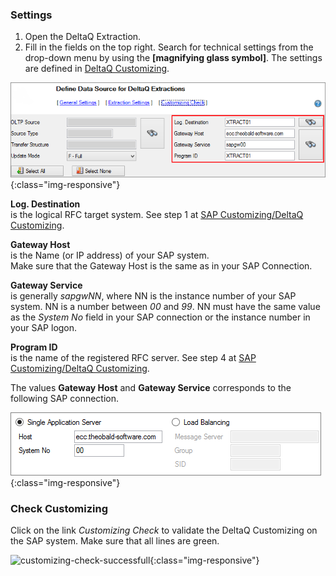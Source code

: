 ### Settings

1. Open the DeltaQ Extraction.
2. Fill in the fields on the top right. Search for technical settings from the drop-down menu by using the **[magnifying glass symbol]**. The settings are defined in [DeltaQ Customizing](../sap-customizing/customizing-for-deltaq).


![deltaq-tech-settings](/img/content/deltaq-tech-settings.png){:class="img-responsive"}

**Log. Destination**<br>is the logical RFC target system. See step 1 at [SAP Customizing/DeltaQ Customizing](../sap-customizing/customizing-for-deltaq).

**Gateway Host**<br>is the Name (or IP address) of your SAP system. <br>
Make sure that the Gateway Host is the same as in your SAP Connection.

**Gateway Service**<br>is generally *sapgwNN*, where NN is the instance number of your SAP system. NN is a number between *00* and *99*.
NN must have the same value as the *System No* field in your SAP connection or the instance number in your SAP logon. 

**Program ID**<br>is the name of the registered RFC server. See step 4 at [SAP Customizing/DeltaQ Customizing](../sap-customizing/customizing-for-deltaq).

The values **Gateway Host** and **Gateway Service** corresponds to the following SAP connection.

![sap-conn-app-ecc](/img/content/sap-conn-app-ecc.png){:class="img-responsive"} 

### Check Customizing

Click on the link *Customizing Check* to validate the DeltaQ Customizing on the SAP system.
Make sure that all lines are green.  

![customizing-check-successfull](/img/content/customizing-check-successfull.png){:class="img-responsive"}